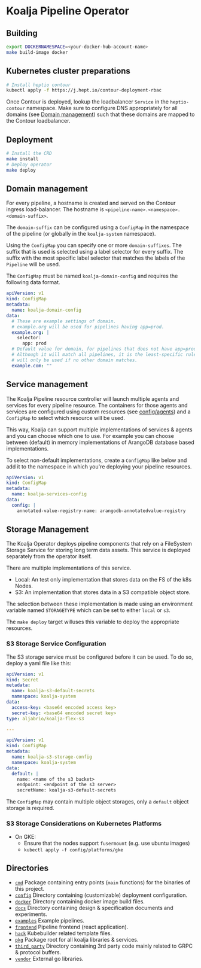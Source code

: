 # Koalja Pipeline Operator

## Building

```bash
export DOCKERNAMESPACE=<your-docker-hub-account-name>
make build-image docker
```

## Kubernetes cluster preparations

```bash
# Install heptio contour
kubectl apply -f https://j.hept.io/contour-deployment-rbac
```

Once Contour is deployed, lookup the loadbalancer `Service` in the
`heptio-contour` namespace. Make sure to configure DNS appropriately for
all domains (see [Domain management](#Domain-management)) such that
these domains are mapped to the Contour loadbalancer.

## Deployment

```bash
# Install the CRD
make install
# Deploy operator
make deploy
```

## Domain management

For every pipeline, a hostname is created and served on the Contour ingress load-balancer.
The hostname is `<pipeline-name>.<namespace>.<domain-suffix>`.

The `domain-suffix` can be configured using a `ConfigMap` in the namespace of the pipeline
(or globally in the `koalja-system` namespace).

Using the `ConfigMap` you can specify one or more `domain-suffixes`. The suffix that is
used is selected using a label selector for every suffix. The suffix with the most specific
label selector that matches the labels of the `Pipeline` will be used.

The `ConfigMap` must be named `koalja-domain-config` and requires the following data format.

```yaml
apiVersion: v1
kind: ConfigMap
metadata:
  name: koalja-domain-config
data:
  # These are example settings of domain.
  # example.org will be used for pipelines having app=prod.
  example.org: |
    selector:
      app: prod
  # Default value for domain, for pipelines that does not have app=prod labels.
  # Although it will match all pipelines, it is the least-specific rule so it
  # will only be used if no other domain matches.
  example.com: ""
```

## Service management

The Koalja Pipeline resource controller will launch multiple agents and services
for every pipeline resource. The containers for those agents and services are
configured using custom resources (see [config/agents](./config/agents/))
and a `ConfigMap` to select which resource will be used.

This way, Koalja can support multiple implementations of services & agents
and you can choose which one to use. For example you can choose between
(default) in memory implementations of ArangoDB database based implementations.

To select non-default implementations, create a `ConfigMap` like below and
add it to the namespace in which you're deploying your pipeline resources.

```yaml
apiVersion: v1
kind: ConfigMap
metadata:
  name: koalja-services-config
data:
  config: |
    annotated-value-registry-name: arangodb-annotatedvalue-registry
```

## Storage Management

The Koalja Operator deploys pipeline components that rely on a FileSystem Storage
Service for storing long term data assets.
This service is deployed separately from the operator itself.

There are multiple implementations of this service.

- Local: An test only implementation that stores data on the FS of the k8s Nodes.
- S3: An implementation that stores data in a S3 compatible object store.

The selection between these implementation is made using an environment
variable named `STORAGETYPE` which can be set to either `local` or `s3`.

The `make deploy` target willuses this variable to deploy the appropriate resources.

### S3 Storage Service Configuration

The S3 storage service must be configured before it can be used.
To do so, deploy a yaml file like this:

```yaml
apiVersion: v1
kind: Secret
metadata:
  name: koalja-s3-default-secrets
  namespace: koalja-system
data:
  access-key: <base64 encoded access key>
  secret-key: <base64 encoded secret key>
type: aljabrio/koalja-flex-s3

---

apiVersion: v1
kind: ConfigMap
metadata:
  name: koalja-s3-storage-config
  namespace: koalja-system
data:
  default: |
    name: <name of the s3 bucket>
    endpoint: <endpoint of the s3 server>
    secretName: koalja-s3-default-secrets
```

The `ConfigMap` may contain multiple object storages, only a `default`
object storage is required.

### S3 Storage Considerations on Kubernetes Platforms

- On GKE:
  - Ensure that the nodes support `fusermount` (e.g. use ubuntu images)
  - `kubectl apply -f config/platforms/gke`

## Directories

- [`cmd`](./cmd/) Package containing entry points (`main` functions) for the binaries of this project.
- [`config`](./config/) Directory containing (customizable) deployment configuration.
- [`docker`](./docker/) Directory containing docker image build files.
- [`docs`](./docs/) Directory containing design & specification documents and experiments.
- [`examples`](./examples/) Example pipelines.
- [`frontend`](./frontend/) Pipeline frontend (react application).
- [`hack`](./hack/) Kubebuilder related template files.
- [`pkg`](./pkg/) Package root for all koalja libraries & services.
- [`third_party`](./third_party) Directory containing 3rd party code mainly related to GRPC & protocol buffers.
- [`vendor`](./vendor/) External go libraries.
